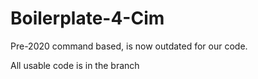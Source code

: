 # Boilerplate-4-Cim


Pre-2020 command based, is now outdated for our code.

All usable code is in the branch
